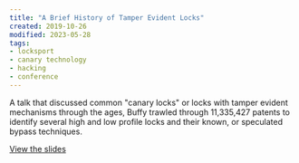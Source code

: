 ```yaml
---
title: "A Brief History of Tamper Evident Locks"
created: 2019-10-26
modified: 2023-05-28
tags:
- locksport
- canary technology
- hacking
- conference
---
```


A talk that discussed common "canary locks" or locks with tamper evident mechanisms through the ages, Buffy trawled through 11,335,427 patents to identify several high and low profile locks and their known, or speculated bypass techniques.

[View the slides](https://www.errbufferoverfl.me/posts/2019/a-brief-history-of-tamper-evident-locks/)